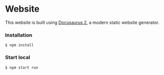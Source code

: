 # Website

This website is built using [Docusaurus 2](https://docusaurus.io/), a modern static website generator.

### Installation

```
$ npm install
```

### Start local

```
$ npm start run
```
